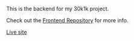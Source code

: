 This is the backend for my 30k1k project. 

Check out the [Frontend Repository](https://github.com/Diana-Deluvian/30k1k) for more info.

[Live site](https://30k1k.netlify.app)
